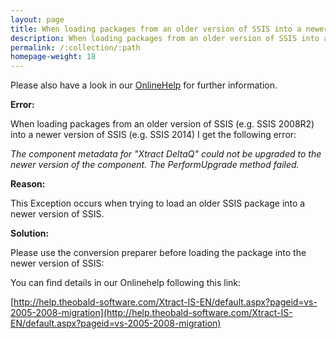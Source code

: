 ```yaml
---
layout: page
title: When loading packages from an older version of SSIS into a newer version of SSIS an error occurs
description: When loading packages from an older version of SSIS into a newer version of SSIS an error occurs
permalink: /:collection/:path
homepage-weight: 18
---
```


Please also have a look in our [OnlineHelp](https://help.theobald-software.com/en/) for further information.

**Error:**

When loading packages from an older version of SSIS (e.g. SSIS 2008R2) into a newer version of SSIS (e.g. SSIS 2014) I get the following error:

*The component metadata for "Xtract DeltaQ" could not be upgraded to the newer version of the component. The PerformUpgrade method failed.*

**Reason:**

This Exception occurs when trying to load an older SSIS package into a newer version of SSIS.

**Solution:**

Please use the conversion preparer before loading the package into the newer version of SSIS:



You can find details in our Onlinehelp following this link:

[http://help.theobald-software.com/Xtract-IS-EN/default.aspx?pageid=vs-2005-2008-migration](http://help.theobald-software.com/Xtract-IS-EN/default.aspx?pageid=vs-2005-2008-migration)